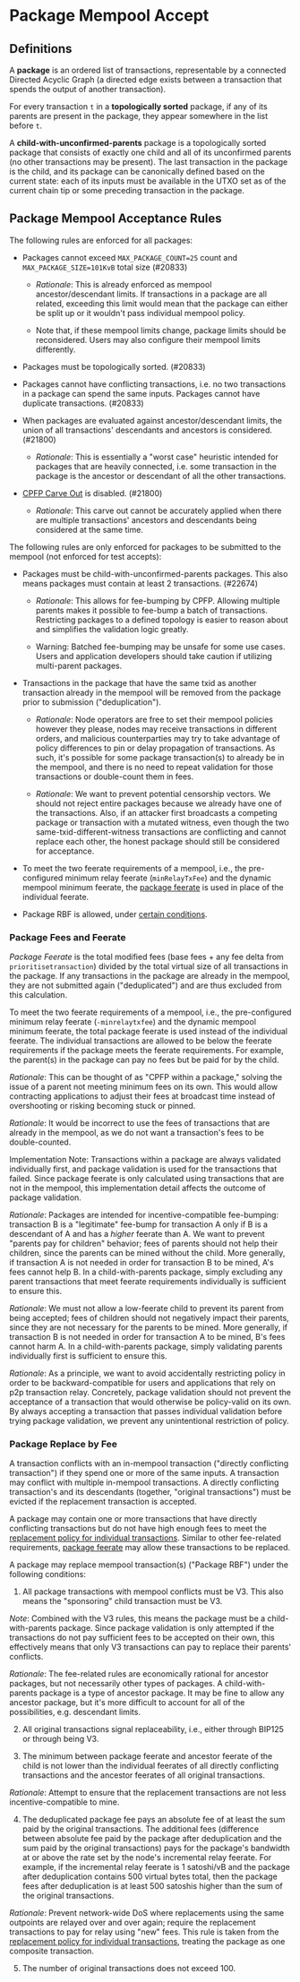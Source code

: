 # Package Mempool Accept

## Definitions

A **package** is an ordered list of transactions, representable by a connected Directed Acyclic
Graph (a directed edge exists between a transaction that spends the output of another transaction).

For every transaction `t` in a **topologically sorted** package, if any of its parents are present
in the package, they appear somewhere in the list before `t`.

A **child-with-unconfirmed-parents** package is a topologically sorted package that consists of
exactly one child and all of its unconfirmed parents (no other transactions may be present).
The last transaction in the package is the child, and its package can be canonically defined based
on the current state: each of its inputs must be available in the UTXO set as of the current chain
tip or some preceding transaction in the package.

## Package Mempool Acceptance Rules

The following rules are enforced for all packages:

* Packages cannot exceed `MAX_PACKAGE_COUNT=25` count and `MAX_PACKAGE_SIZE=101KvB` total size
   (#20833)

   - *Rationale*: This is already enforced as mempool ancestor/descendant limits. If
     transactions in a package are all related, exceeding this limit would mean that the package
     can either be split up or it wouldn't pass individual mempool policy.

   - Note that, if these mempool limits change, package limits should be reconsidered. Users may
     also configure their mempool limits differently.

* Packages must be topologically sorted. (#20833)

* Packages cannot have conflicting transactions, i.e. no two transactions in a package can spend
   the same inputs. Packages cannot have duplicate transactions. (#20833)

* When packages are evaluated against ancestor/descendant limits, the union of all transactions'
  descendants and ancestors is considered. (#21800)

   - *Rationale*: This is essentially a "worst case" heuristic intended for packages that are
     heavily connected, i.e. some transaction in the package is the ancestor or descendant of all
     the other transactions.

* [CPFP Carve Out](./mempool-limits.md#CPFP-Carve-Out) is disabled. (#21800)

   - *Rationale*: This carve out cannot be accurately applied when there are multiple transactions'
     ancestors and descendants being considered at the same time.

The following rules are only enforced for packages to be submitted to the mempool (not
enforced for test accepts):

* Packages must be child-with-unconfirmed-parents packages. This also means packages must contain at
  least 2 transactions. (#22674)

   - *Rationale*: This allows for fee-bumping by CPFP. Allowing multiple parents makes it possible
     to fee-bump a batch of transactions. Restricting packages to a defined topology is easier to
     reason about and simplifies the validation logic greatly.

   - Warning: Batched fee-bumping may be unsafe for some use cases. Users and application developers
     should take caution if utilizing multi-parent packages.

* Transactions in the package that have the same txid as another transaction already in the mempool
  will be removed from the package prior to submission ("deduplication").

   - *Rationale*: Node operators are free to set their mempool policies however they please, nodes
     may receive transactions in different orders, and malicious counterparties may try to take
     advantage of policy differences to pin or delay propagation of transactions. As such, it's
     possible for some package transaction(s) to already be in the mempool, and there is no need to
     repeat validation for those transactions or double-count them in fees.

   - *Rationale*: We want to prevent potential censorship vectors. We should not reject entire
     packages because we already have one of the transactions. Also, if an attacker first broadcasts
     a competing package or transaction with a mutated witness, even though the two
     same-txid-different-witness transactions are conflicting and cannot replace each other, the
     honest package should still be considered for acceptance.

* To meet the two feerate requirements of a mempool, i.e., the pre-configured minimum relay feerate
  (`minRelayTxFee`) and the dynamic mempool minimum feerate, the [package
feerate](#Package-Fees-and-Feerate) is used in place of the individual feerate.

* Package RBF is allowed, under [certain conditions](#Package-Replace-by-Fee).

### Package Fees and Feerate

*Package Feerate* is the total modified fees (base fees + any fee delta from
`prioritisetransaction`) divided by the total virtual size of all transactions in the package.
If any transactions in the package are already in the mempool, they are not submitted again
("deduplicated") and are thus excluded from this calculation.

To meet the two feerate requirements of a mempool, i.e., the pre-configured minimum relay feerate
(`-minrelaytxfee`) and the dynamic mempool minimum feerate, the total package feerate is used instead
of the individual feerate. The individual transactions are allowed to be below the feerate
requirements if the package meets the feerate requirements. For example, the parent(s) in the
package can pay no fees but be paid for by the child.

*Rationale*: This can be thought of as "CPFP within a package," solving the issue of a parent not
meeting minimum fees on its own. This would allow contracting applications to adjust their fees at
broadcast time instead of overshooting or risking becoming stuck or pinned.

*Rationale*: It would be incorrect to use the fees of transactions that are already in the mempool, as
we do not want a transaction's fees to be double-counted.

Implementation Note: Transactions within a package are always validated individually first, and
package validation is used for the transactions that failed. Since package feerate is only
calculated using transactions that are not in the mempool, this implementation detail affects the
outcome of package validation.

*Rationale*: Packages are intended for incentive-compatible fee-bumping: transaction B is a
"legitimate" fee-bump for transaction A only if B is a descendant of A and has a *higher* feerate
than A. We want to prevent "parents pay for children" behavior; fees of parents should not help
their children, since the parents can be mined without the child.  More generally, if transaction A
is not needed in order for transaction B to be mined, A's fees cannot help B. In a
child-with-parents package, simply excluding any parent transactions that meet feerate requirements
individually is sufficient to ensure this.

*Rationale*: We must not allow a low-feerate child to prevent its parent from being accepted; fees
of children should not negatively impact their parents, since they are not necessary for the parents
to be mined. More generally, if transaction B is not needed in order for transaction A to be mined,
B's fees cannot harm A. In a child-with-parents package, simply validating parents individually
first is sufficient to ensure this.

*Rationale*: As a principle, we want to avoid accidentally restricting policy in order to be
backward-compatible for users and applications that rely on p2p transaction relay. Concretely,
package validation should not prevent the acceptance of a transaction that would otherwise be
policy-valid on its own. By always accepting a transaction that passes individual validation before
trying package validation, we prevent any unintentional restriction of policy.

### Package Replace by Fee

A transaction conflicts with an in-mempool transaction ("directly conflicting transaction") if they
spend one or more of the same inputs. A transaction may conflict with multiple in-mempool
transactions. A directly conflicting transaction's and its descendants (together, "original
transactions") must be evicted if the replacement transaction is accepted.

A package may contain one or more transactions that have directly conflicting transactions but do
not have high enough fees to meet the [replacement policy for individual
transactions](./mempool-replacements.md).  Similar to other fee-related requirements, [package
feerate](#Package-Fees-and-Feerate) may allow these transactions to be replaced.

A package may replace mempool transaction(s) ("Package RBF") under the following conditions:

1. All package transactions with mempool conflicts must be V3. This also means the "sponsoring"
   child transaction must be V3.

*Note*: Combined with the V3 rules, this means the package must be a child-with-parents package.
Since package validation is only attempted if the transactions do not pay sufficient fees to be
accepted on their own, this effectively means that only V3 transactions can pay to replace their
parents' conflicts.

*Rationale*: The fee-related rules are economically rational for ancestor packages, but not
necessarily other types of packages. A child-with-parents package is a type of ancestor package. It
may be fine to allow any ancestor package, but it's more difficult to account for all of the
possibilities, e.g. descendant limits.

2. All original transactions signal replaceability, i.e., either through BIP125 or through being V3.

3. The minimum between package feerate and ancestor feerate of the child is not lower than the
   individual feerates of all directly conflicting transactions and the ancestor feerates of all
   original transactions.

*Rationale*: Attempt to ensure that the replacement transactions are not less incentive-compatible
to mine.

4. The deduplicated package fee pays an absolute fee of at least the sum paid by the original transactions.
   The additional fees (difference between absolute fee paid by the package after deduplication and the
   sum paid by the original transactions) pays for the package's bandwidth at or above the rate set
   by the node's incremental relay feerate. For example, if the incremental relay feerate is 1
   satoshi/vB and the package after deduplication contains 500 virtual bytes total, then the package
   fees after deduplication is at least 500 satoshis higher than the sum of the original transactions.

*Rationale*: Prevent network-wide DoS where replacements using the same outpoints are relayed over
and over again; require the replacement transactions to pay for relay using "new" fees. This
rule is taken from the [replacement policy for individual transactions](./mempool-replacements.md),
treating the package as one composite transaction.

5. The number of original transactions does not exceed 100.
